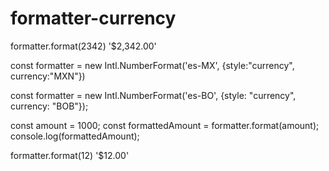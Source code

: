 # formatter-currency

formatter.format(2342)
'$2,342.00'

const formatter = new Intl.NumberFormat('es-MX', {style:"currency", currency:"MXN"})

const formatter = new Intl.NumberFormat('es-BO', {style: "currency", currency: "BOB"});

const amount = 1000;
const formattedAmount = formatter.format(amount);
console.log(formattedAmount);


formatter.format(12)
'$12.00'
